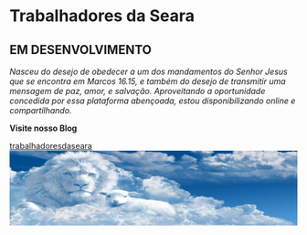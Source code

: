 # Trabalhadores da Seara
## EM DESENVOLVIMENTO

_Nasceu do desejo de obedecer a um dos mandamentos do Senhor Jesus que se encontra em Marcos 16.15, e também do desejo de transmitir uma mensagem de paz, amor, e salvação. Aproveitando a oportunidade concedida por essa plataforma abençoada, estou disponibilizando online e compartilhando._

**Visite nosso Blog** 

[trabalhadoresdaseara](https://mlssystem.github.io/trabalhadoresdaseara/blog.html) ![Jesus-o-Cordeiro-e-o-Leao](https://github.com/mlssystem/trabalhadoresdaseara/blob/master/jesus-o-cordeiro-e-o-leao.jpg)

